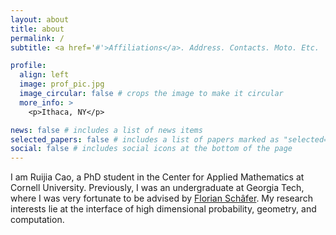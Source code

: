 ```yaml
---
layout: about
title: about
permalink: /
subtitle: <a href='#'>Affiliations</a>. Address. Contacts. Moto. Etc.

profile:
  align: left
  image: prof_pic.jpg
  image_circular: false # crops the image to make it circular
  more_info: >
    <p>Ithaca, NY</p>

news: false # includes a list of news items
selected_papers: false # includes a list of papers marked as "selected={true}"
social: false # includes social icons at the bottom of the page
---
```

I am Ruijia Cao, a PhD student in the Center for Applied Mathematics at Cornell University. Previously, I was an undergraduate at Georgia Tech, where I was very fortunate to be advised by [Florian Schâfer](https://f-t-s.github.io/). My research interests lie at the interface of high dimensional probability, geometry, and computation.
